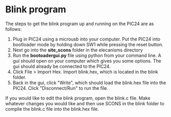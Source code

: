 Blink program
======

The steps to get the blink program up and running on the PIC24 are as follows:


1. Plug in PIC24 using a microusb into your computer. Put the PIC24 into bootloader mode by holding down SW1 while pressing the reset button. 
2. Next go into the **site_scons** folder in the elecanisms directory
3. Run the **bootoadergui.py** file using python from your command line. A gui should open on your computer which gives you some options. The gui should already be connected to the PIC24.
4. Click File > Import Hex. Import blink.hex, which is located in the blink folder. 
5. Back in the gui, click "Write", which should load the blink.hex file into the PIC24. Click "Disconnect/Run" to run the file. 

If you would like to edit the blink program, open the blink.c file. Make whatever changes you would like and then use SCONS in the blink folder to compile the blink.c file into the blink.hex file. 

